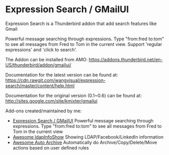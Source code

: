 # Expression Search / GMailUI

Expression Search is a Thunderbird addon that add search features like Gmail

Powerful message searching through expressions. Type "from:fred to:tom" to see all messages from Fred to Tom in the current view. Support 'regular expressions' and 'click to search'.

The Addon can be installed from AMO:
https://addons.thunderbird.net/en-US/thunderbird/addon/gmailui/

Documentation for the latest version can be found at:
https://cdn.rawgit.com/wangvisual/expression-search/master/content/help.html

Documentation for the original version (0.1~0.6) can be found at:
http://sites.google.com/site/kmixter/gmailui


Add-ons created/maintained by me:
  * [Expression Search / GMailUI](https://addons.thunderbird.net/en-US/thunderbird/addon/gmailui/) Powerful message searching through expressions. Type "from:fred to:tom" to see all messages from Fred to Tom in the current view
  * [Awesome ldapInfoShow](https://addons.thunderbird.net/en-US/thunderbird/addon/ldapinfoshow/) Showing LDAP/Facebook/LinkedIn information
  * [Awesome Auto Archive](https://addons.thunderbird.net/en-US/thunderbird/addon/awesome-auto-archive/) Automatically do Archive/Copy/Delete/Move actions based on user defined rules
